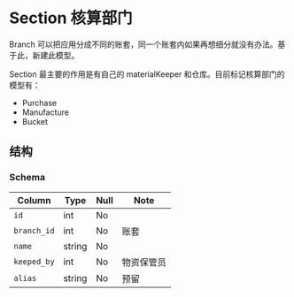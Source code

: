 # Section 核算部门

Branch 可以把应用分成不同的账套，同一个账套内如果再想细分就没有办法。基于此，新建此模型。

Section 最主要的作用是有自己的 materialKeeper 和仓库。目前标记核算部门的模型有：

- Purchase
- Manufacture
- Bucket

结构
---------------------------------------------------------------------

### Schema
Column                              | Type      | Null | Note
------------------------------------|-----------|------|-------
`id`                                | int       | No   | 
`branch_id`                         | int       | No   | 账套
`name`                              | string    | No   | 
`keeped_by`                         | int       | No   | 物资保管员
`alias`                             | string    | No   | 预留

